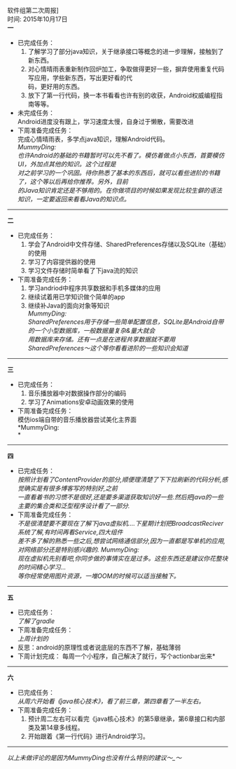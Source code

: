 软件组第二次周报] <br>
时间: 2015年10月17日 <br>
**一**  
- 已完成任务：   
   1. 了解学习了部分java知识，关于继承接口等概念的进一步理解，接触到了新东西。    
   2. 对心情晴雨表重新制作回炉加工，争取做得更好一些，摒弃使用重复代码写应用，学些新东西，写出更好看的代   
       码，更好用的东西。   
   3. 放下了第一行代码，换一本书看看也许有别的收获，Android权威编程指南等等。    
- 未完成任务：   
	Android进度没有跟上，学习速度太慢，自身过于懒散，需要改进    
- 下周准备完成任务：   
    完成心情晴雨表，多学点java知识，理解Android代码。   
*MummyDing:   
	也许Android的基础的书籍暂时可以先不看了。模仿着做点小东西，首要模仿UI，外加点其他的知识。这个过程是   
    对之前学习的一个巩固。待你熟悉了基本的东西后，就可以看些进阶的书籍了，这个等以后再给你推荐。另外，目前   
    的Java知识肯定还是不够用的。在你做项目的时候如果发现比较生僻的语法知识，一定要返回来看看Java的知识点。*

-----

**二**  
- 已完成任务：   
  1. 学会了Android中文件存储、SharedPreferences存储以及SQLite（基础）的使用   
  2. 学习了内容提供器的使用   
  3. 学习文件存储时简单看了下java流的知识    
- 下周准备完成任务：   
  1. 学习andriod中程序共享数据和手机多媒体的应用   
  2. 继续试着用已学知识做个简单的app   
  3. 继续补Java的面向对象等知识   
*MummyDing:    
	SharedPreferences用于存储一些简单配置信息，SQLite是Android自带的一个小型数据库，一般数据量复杂&量大就会   
	用数据库来存储。还有一点是在进程共享数据就不要用SharedPreferences～这个等你看看进阶的一些知识会知道*

-----

**三**  
- 已完成任务：   
  1. 音乐播放器中对数据操作部分的编码   
  2. 学习了Animations安卓动画效果的使用   
- 下周准备完成任务：   
  模仿ios端自带的音乐播放器尝试美化主界面   
*MummyDing:    
	*

-----

**四**  
- 已完成任务：   
  *按照计划看了ContentProvider的部分,顺便理清楚了下下拉刷新的代码分析,感觉确实是有很多博客写的特别好,之前   
  一直看着书的习惯不是很好,还是要多渠道获取知识好一些.然后把java的一些主要的集合类和泛型程序设计看了一部分.*
- 下周准备完成任务：   
  *不是很清楚要不要现在了解下java虚拟机....下星期计划把BroadcastReciver系统了解,有时间再看Service,四大组件   
   差不多了解的熟悉一些之后,想尝试网络通信部分,因为一直都是写单机的应用,对网络部分还是特别感兴趣的.*
*MummyDing:    
	现在虚拟机先别看吧,你同步做的事情实在是过多。这些东西还是建议你花整块的时间精心学习...    
	等你经常使用图片资源，一堆OOM的时候可以适当接触下。*
-----

**五**  
- 已完成任务：   
  *了解了gradle*
- 下周准备完成任务：   
  *上周计划的*
- 反思：android的原理性或者说底层的东西不了解，基础薄弱
- 下周计划完成： 每周一个小程序，自己解决了就行，写个actionbar出来*
-----

**六**  
- 已完成任务：   
  *从周六开始看《java核心技术》，看了前三章，第四章看了一半左右。*
- 下周准备完成任务：   
  1. 预计周二左右可以看完《java核心技术》的第5章继承，第6章接口和内部类及第14章多线程。
  2. 开始跟着《第一行代码》进行Android学习。  
-----

*以上未做评论的是因为MummyDing也没有什么特别的建议～_～*





